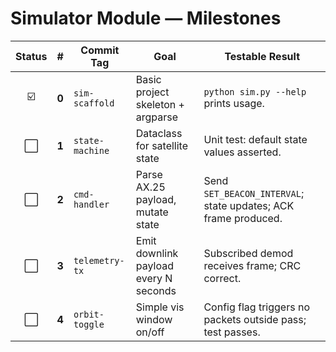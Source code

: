 # Simulator Module — Milestones

| Status |   #   | Commit Tag      | Goal                                  | Testable Result                                                |
| :----: | :---: | --------------- | ------------------------------------- | -------------------------------------------------------------- |
|   ☑️   | **0** | `sim-scaffold`  | Basic project skeleton + argparse     | `python sim.py --help` prints usage.                           |
|   ⬜️   | **1** | `state-machine` | Dataclass for satellite state         | Unit test: default state values asserted.                      |
|   ⬜️   | **2** | `cmd-handler`   | Parse AX.25 payload, mutate state     | Send `SET_BEACON_INTERVAL`; state updates; ACK frame produced. |
|   ⬜️   | **3** | `telemetry-tx`  | Emit downlink payload every N seconds | Subscribed demod receives frame; CRC correct.                  |
|   ⬜️   | **4** | `orbit-toggle`  | Simple vis window on/off              | Config flag triggers no packets outside pass; test passes.     |
